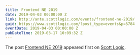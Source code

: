 ```yaml
---
title: Frontend NE 2019
date: 2019-04-03 00:00:00 Z
link: http://ante.scottlogic.com/events/frontend-ne-2019/
guid: https://www.scottlogic.com/?post_type=events&p=5784
eventDate: 2019-04-03 00:00:00 Z
pubDateTime: 2019-03-17 10:09:32 Z
---
```


<p>The post <a rel="nofollow" href="http://ante.scottlogic.com/events/frontend-ne-2019/">Frontend NE 2019</a> appeared first on <a rel="nofollow" href="http://ante.scottlogic.com">Scott Logic</a>.</p>